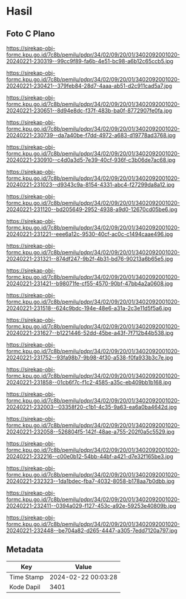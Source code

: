 # Hasil

## Foto C Plano

https://sirekap-obj-formc.kpu.go.id/7c8b/pemilu/pdpr/34/02/09/20/01/3402092001020-20240221-230319--99cc9f89-fa6b-4e51-bc98-a6b12c65ccb5.jpg

https://sirekap-obj-formc.kpu.go.id/7c8b/pemilu/pdpr/34/02/09/20/01/3402092001020-20240221-230421--379feb84-28d7-4aaa-ab51-d2c911cad5a7.jpg

https://sirekap-obj-formc.kpu.go.id/7c8b/pemilu/pdpr/34/02/09/20/01/3402092001020-20240221-230651--8d94e8dc-f37f-483b-ba0f-8772907fe0fa.jpg

https://sirekap-obj-formc.kpu.go.id/7c8b/pemilu/pdpr/34/02/09/20/01/3402092001020-20240221-230739--da7a40be-f7dd-4972-a683-d19778ad3768.jpg

https://sirekap-obj-formc.kpu.go.id/7c8b/pemilu/pdpr/34/02/09/20/01/3402092001020-20240221-230910--c4d0a3d5-7e39-40cf-936f-c3b06de7ac68.jpg

https://sirekap-obj-formc.kpu.go.id/7c8b/pemilu/pdpr/34/02/09/20/01/3402092001020-20240221-231023--d9343c9a-8154-4331-abc4-f27299da8a12.jpg

https://sirekap-obj-formc.kpu.go.id/7c8b/pemilu/pdpr/34/02/09/20/01/3402092001020-20240221-231120--bd205649-2952-4938-a9d0-12670cd05be6.jpg

https://sirekap-obj-formc.kpu.go.id/7c8b/pemilu/pdpr/34/02/09/20/01/3402092001020-20240221-231221--eee6a12c-9530-40cf-ac0c-c1494caae496.jpg

https://sirekap-obj-formc.kpu.go.id/7c8b/pemilu/pdpr/34/02/09/20/01/3402092001020-20240221-231321--874df247-9b2f-4b31-bd76-90213a6b65e5.jpg

https://sirekap-obj-formc.kpu.go.id/7c8b/pemilu/pdpr/34/02/09/20/01/3402092001020-20240221-231421--b98071fe-cf55-4570-90bf-47bb4a2a0608.jpg

https://sirekap-obj-formc.kpu.go.id/7c8b/pemilu/pdpr/34/02/09/20/01/3402092001020-20240221-231518--624c9bdc-194e-48e6-a31a-2c3e11d5f5a6.jpg

https://sirekap-obj-formc.kpu.go.id/7c8b/pemilu/pdpr/34/02/09/20/01/3402092001020-20240221-231627--b1221446-52dd-45be-a43f-7f712b44b538.jpg

https://sirekap-obj-formc.kpu.go.id/7c8b/pemilu/pdpr/34/02/09/20/01/3402092001020-20240221-231752--93fa98b7-9b98-4f30-a538-f0fa933b3c7e.jpg

https://sirekap-obj-formc.kpu.go.id/7c8b/pemilu/pdpr/34/02/09/20/01/3402092001020-20240221-231858--01cb6f7c-f1c2-4585-a35c-eb409bb1b168.jpg

https://sirekap-obj-formc.kpu.go.id/7c8b/pemilu/pdpr/34/02/09/20/01/3402092001020-20240221-232003--03358f20-c1b1-4c35-9a63-ea6a0ba4642d.jpg

https://sirekap-obj-formc.kpu.go.id/7c8b/pemilu/pdpr/34/02/09/20/01/3402092001020-20240221-232058--526804f5-142f-48ae-a755-202f0a5c5529.jpg

https://sirekap-obj-formc.kpu.go.id/7c8b/pemilu/pdpr/34/02/09/20/01/3402092001020-20240221-232216--c00e0b12-54bb-44bf-a421-d7e32f165be3.jpg

https://sirekap-obj-formc.kpu.go.id/7c8b/pemilu/pdpr/34/02/09/20/01/3402092001020-20240221-232323--1da1bdec-fba7-4032-8058-b178aa7b0dbb.jpg

https://sirekap-obj-formc.kpu.go.id/7c8b/pemilu/pdpr/34/02/09/20/01/3402092001020-20240221-232411--0394a029-f127-453c-a92e-59253e40809b.jpg

https://sirekap-obj-formc.kpu.go.id/7c8b/pemilu/pdpr/34/02/09/20/01/3402092001020-20240221-232448--be704a82-d265-4447-a305-7edd7120a797.jpg


## Metadata

| Key        | Value               |
| ---------- | ------------------- |
| Time Stamp | 2024-02-22 00:03:28 |
| Kode Dapil | 3401                |



